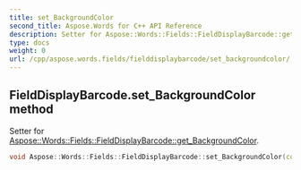 ```yaml
---
title: set_BackgroundColor
second_title: Aspose.Words for C++ API Reference
description: Setter for Aspose::Words::Fields::FieldDisplayBarcode::get_BackgroundColor. 
type: docs
weight: 0
url: /cpp/aspose.words.fields/fielddisplaybarcode/set_backgroundcolor/
---
```

## FieldDisplayBarcode.set_BackgroundColor method


Setter for [Aspose::Words::Fields::FieldDisplayBarcode::get_BackgroundColor](../get_backgroundcolor/).

```cpp
void Aspose::Words::Fields::FieldDisplayBarcode::set_BackgroundColor(const System::String &value)
```

